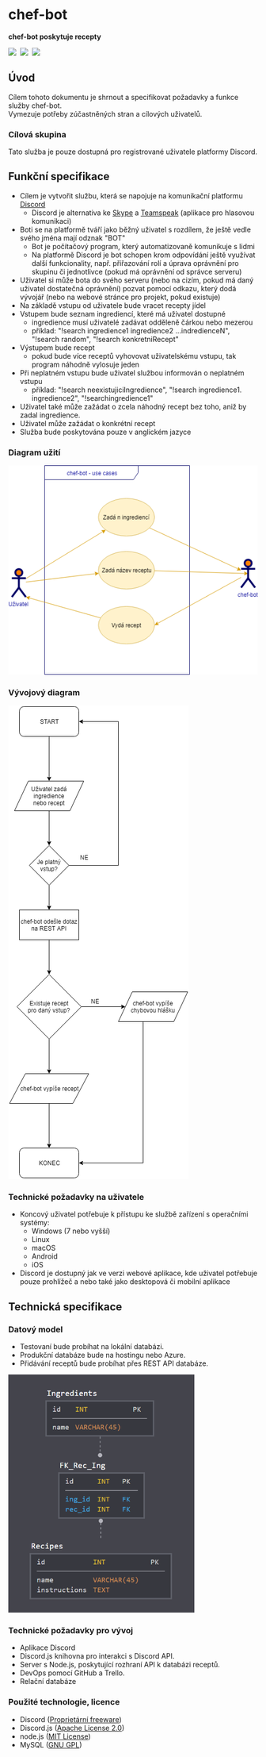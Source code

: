 # chef-bot
**chef-bot poskytuje recepty**

<img src="https://discordapp.com/assets/e4923594e694a21542a489471ecffa50.svg"  height="70" /> 
<img src="https://upload.wikimedia.org/wikipedia/commons/d/d9/Node.js_logo.svg" height="70" /> 
<img src="https://discord.js.org/static/logo.svg" height="70" />

## Úvod
Cílem tohoto dokumentu je shrnout a specifikovat požadavky a funkce služby chef-bot.\
Vymezuje potřeby zúčastněných stran a cílových uživatelů.

### Cílová skupina
Tato služba je pouze dostupná pro registrované uživatele platformy Discord.

## Funkční specifikace
* Cílem je vytvořit službu, která se napojuje na komunikační platformu [Discord](https://discordapp.com/)
    * Discord je alternativa ke [Skype](https://www.skype.com/) a [Teamspeak](https://www.teamspeak.com/) (aplikace pro hlasovou komunikaci)
* Boti se na platformě tváří jako běžný uživatel s rozdílem, že ještě vedle svého jména mají odznak "BOT"
    * Bot je počítačový program, který automatizovaně komunikuje s lidmi
    * Na platformě Discord je bot schopen krom odpovídání ještě využívat další funkcionality, např. přiřazování rolí a úprava oprávnění pro skupinu či jednotlivce (pokud má oprávnění od správce serveru)
* Uživatel si může bota do svého serveru (nebo na cizím, pokud má daný uživatel dostatečná oprávnění) pozvat pomocí odkazu, který dodá vývojář (nebo na webové stránce pro projekt, pokud existuje)
* Na základě vstupu od uživatele bude vracet recepty jídel
* Vstupem bude seznam ingrediencí, které má uživatel dostupné
    * ingredience musí uživatelé zadávat odděleně čárkou nebo mezerou
    * příklad: "!search ingredience1 ingredience2 ...indredienceN", "!search random", "!search konkretniRecept"
* Výstupem bude recept
    * pokud bude více receptů vyhovovat uživatelskému vstupu, tak program náhodně vylosuje jeden
* Při neplatném vstupu bude uživatel službou informován o neplatném vstupu
    * příklad: "!search neexistujiciIngredience", "!search ingredience1. ingredience2", "!searchingredience1"
* Uživatel také může zažádat o zcela náhodný recept bez toho, aniž by zadal ingredience.
* Uživatel může zažádat o konkrétní recept
* Služba bude poskytována pouze v anglickém jazyce

### Diagram užití
![Diagram užití](./media/use_case.png)
### Vývojový diagram
![Vývojový diagram](./media/flowchart.png)

### Technické požadavky na uživatele
* Koncový uživatel potřebuje k přístupu ke službě zařízení s operačními systémy:
    * Windows (7 nebo vyšší)
    * Linux
    * macOS
    * Android
    * iOS
* Discord je dostupný jak ve verzi webové aplikace, kde uživatel potřebuje pouze prohlížeč a nebo také jako desktopová či mobilní aplikace

## Technická specifikace
### Datový model
* Testovaní bude probíhat na lokální databázi.
* Produkční databáze bude na hostingu nebo Azure.
* Přidávání receptů bude probíhat přes REST API databáze.

<img src="./media/schema.png" alt="Schéma databáze" height="480" />

### Technické požadavky pro vývoj
* Aplikace Discord
* Discord.js knihovna pro interakci s Discord API.
* Server s Node.js, poskytující rozhraní API k databázi receptů.
* DevOps pomocí GitHub a Trello.
* Relační databáze

### Použité technologie, licence
* Discord ([Proprietární freeware](https://discordapp.com/licenses))
* Discord.js ([Apache License 2.0](https://www.apache.org/licenses/LICENSE-2.0))
* node.js ([MIT License](https://opensource.org/licenses/MIT))
* MySQL ([GNU GPL](https://www.gnu.org/licenses/gpl.html))
